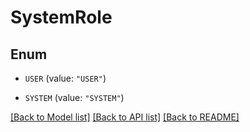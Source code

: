 # SystemRole

## Enum


* `USER` (value: `"USER"`)

* `SYSTEM` (value: `"SYSTEM"`)


[[Back to Model list]](../README.md#documentation-for-models) [[Back to API list]](../README.md#documentation-for-api-endpoints) [[Back to README]](../README.md)


